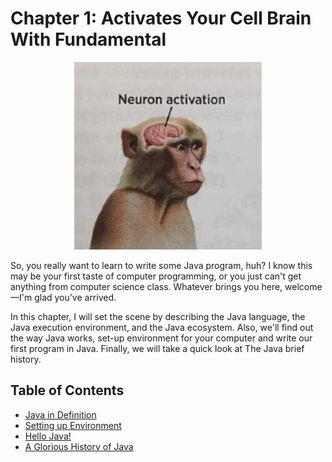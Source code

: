 # Chapter 1: Activates Your Cell Brain With Fundamental

<div align="center">
    <img src="../assets/neuron-activation.png" alt="Description of Image" width="300">
</div>

So, you really want to learn to write some Java program, huh? I know this may be your first taste of computer
programming, or you just can't get anything from computer science class. Whatever brings you here, welcome—I'm glad
you’ve arrived.

In this chapter, I will set the scene by describing the Java language, the Java execution environment, and the Java
ecosystem. Also, we'll find out the way Java works, set-up environment for your computer and write our first program in
Java. Finally, we will take a quick look at The Java brief history.

## Table of Contents

- [Java in Definition](Java-in-Definition.md)
- [Setting up Environment]()
- [Hello Java!]()
- [A Glorious History of Java]()